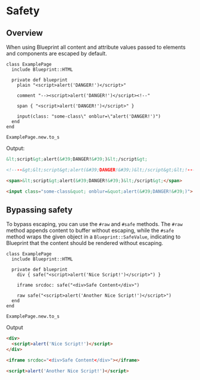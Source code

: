 # Safety

## Overview

When using Blueprint all content and attribute values passed to elements and
components are escaped by default.


```crystal
class ExamplePage
  include Blueprint::HTML

  private def blueprint
    plain "<script>alert('DANGER!')</script>"

    comment "--><script>alert('DANGER!')</script><!--"

    span { "<script>alert('DANGER!')</script>" }

    input(class: "some-class\" onblur=\"alert('DANGER!')")
  end
end

ExamplePage.new.to_s
```

Output:

```html
&lt;script&gt;alert(&#39;DANGER!&#39;)&lt;/script&gt;

<!----&gt;&lt;script&gt;alert(&#39;DANGER!&#39;)&lt;/script&gt;&lt;!---->

<span>&lt;script&gt;alert(&#39;DANGER!&#39;)&lt;/script&gt;</span>

<input class="some-class&quot; onblur=&quot;alert(&#39;DANGER!&#39;)">
```

## Bypassing safety

To bypass escaping, you can use the `#raw` and `#safe` methods. The `#raw`
method appends content to buffer without escaping, while the `#safe` method
wraps the given object in a `Blueprint::SafeValue`, indicating to Blueprint that
the content should be rendered without escaping.

```crystal
class ExamplePage
  include Blueprint::HTML

  private def blueprint
    div { safe("<script>alert('Nice Script!')</script>") }

    iframe srcdoc: safe("<div>Safe Content</div>")

    raw safe("<script>alert('Another Nice Script!')</script>")
  end
end

ExamplePage.new.to_s
```

Output

```html
<div>
  <script>alert('Nice Script!')</script>
</div>

<iframe srcdoc="<div>Safe Content</div>"></iframe>

<script>alert('Another Nice Script!')</script>
```
